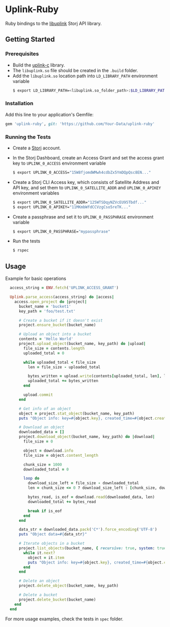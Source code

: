# <b>Uplink-Ruby</b>

Ruby bindings to the [libuplink](https://github.com/storj/uplink-c) Storj API library.

## <b> Getting Started </b>

### Prerequisites
* Build the [uplink-c](https://github.com/storj/uplink-c) library.
* The `libuplink.so` file should be created in the `.build` folder.
* Add the `libuplink.so` location path into `LD_LIBRARY_PATH` environment variable
    ```bash
    $ export LD_LIBRARY_PATH=<libuplink.so_folder_path>:$LD_LIBRARY_PATH
    ```

### Installation

Add this line to your application's Gemfile:

```ruby
gem 'uplink-ruby', git: 'https://github.com/Your-Data/uplink-ruby'
```

### Running the Tests
* Create a [Storj](https://www.storj.io/) account.
* In the Storj Dashboard, create an Access Grant and set the access grant key to `UPLINK_0_ACCESS` environment variable

    ```bash
    $ export UPLINK_0_ACCESS="15W8fjomdWMwh4cdbZx5YmDQpQsc8EN..."
    ```
* Create a Storj CLI Access key, which consists of Satellite Address and API key, and set them to `UPLINK_0_SATELLITE_ADDR` and `UPLINK_0_APIKEY` environment variables
    ```bash
    $ export UPLINK_0_SATELLITE_ADDR="125WTSDqyNZVcEU95Tbdf..."
    $ export UPLINK_0_APIKEY="11MKmbWfdCCVzgCso5reTK..."
    ```
* Create a passphrase and set it to `UPLINK_0_PASSPHRASE` environment variable
    ```bash
    $ export UPLINK_0_PASSPHRASE="mypassphrase"
    ```

* Run the tests
  ```bash
  $ rspec
  ```

## <b> Usage </b>

Example for basic operations

```ruby
  access_string = ENV.fetch('UPLINK_ACCESS_GRANT')

  Uplink.parse_access(access_string) do |access|
    access.open_project do |project|
      bucket_name = 'bucket1'
      key_path = 'foo/test.txt'

      # Create a bucket if it doesn't exist
      project.ensure_bucket(bucket_name)

      # Upload an object into a bucket
      contents = 'Hello World'
      project.upload_object(bucket_name, key_path) do |upload|
        file_size = contents.length
        uploaded_total = 0

        while uploaded_total < file_size
          len = file_size - uploaded_total

          bytes_written = upload.write(contents[uploaded_total, len], len)
          uploaded_total += bytes_written
        end

        upload.commit
      end

      # Get info of an object
      object = project.stat_object(bucket_name, key_path)
      puts "Object info: key=#{object.key}, created_time=#{object.created}, length=#{object.content_length}"

      # Download an object
      downloaded_data = []
      project.download_object(bucket_name, key_path) do |download|
        file_size = 0

        object = download.info
        file_size = object.content_length

        chunk_size = 1000
        downloaded_total = 0

        loop do
          download_size_left = file_size - downloaded_total
          len = chunk_size <= 0 ? download_size_left : [chunk_size, download_size_left].min

          bytes_read, is_eof = download.read(downloaded_data, len)
          downloaded_total += bytes_read

          break if is_eof
        end
      end

      data_str = downloaded_data.pack('C*').force_encoding('UTF-8')
      puts "Object data=#{data_str}"

      # Iterate objects in a bucket
      project.list_objects(bucket_name, { recursive: true, system: true }) do |it|
        while it.next?
          object = it.item
          puts "Object info: key=#{object.key}, created_time=#{object.created}, length=#{object.content_length}"
        end
      end

      # Delete an object
      project.delete_object(bucket_name, key_path)

      # Delete a bucket
      project.delete_bucket(bucket_name)
    end
  end
```

For more usage examples, check the tests in `spec` folder.
